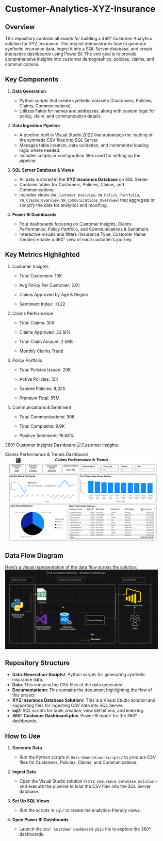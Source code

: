 # Customer-Analytics-XYZ-Insurance

## Overview
This repository contains all assets for building a 360° Customer Analytics solution for XYZ Insurance. The project demonstrates how to generate synthetic insurance data, ingest it into a SQL Server database, and create interactive dashboards using Power BI. The end goal is to provide comprehensive insights into customer demographics, policies, claims, and communications.

## Key Components

1. **Data Generation**  
   - Python scripts that create synthetic datasets (Customers, Policies, Claims, Communications).
   - Utilizes Faker for names and addresses, along with custom logic for policy, claim, and communication details.

2. **Data Ingestion Pipeline**  
   - A pipeline built in Visual Studio 2022 that automates the loading of the synthetic CSV files into SQL Server.
   - Manages table creation, data validation, and incremental loading logic where needed.
   - Includes scripts or configuration files used for setting up the pipeline.

3. **SQL Server Database & Views**  
   - All data is stored in the **XYZ Insurance Database** on SQL Server.
   - Contains tables for Customers, Policies, Claims, and Communications.
   - Includes views (`VW_Customer_Overview`, `VW_Policy_Portfolio`, `VW_Claims_Overview`, `VW_Communications_Overview`) that aggregate or simplify the data for analytics and reporting.

4. **Power BI Dashboards**  
   - Four dashboards focusing on Customer Insights, Claims Performance, Policy Portfolio, and Communications & Sentiment.
   - Interactive visuals and filters (Insurance Type, Customer Name, Gender) enable a 360° view of each customer’s journey.


## Key Metrics Highlighted
1. Customer Insights

     - Total Customers: 10K
      
     - Avg Policy Per Customer: 2.01
   
     - Claims Approved by Age & Region
   
     - Sentiment Index: -0.22

2. Claims Performance

     - Total Claims: 30K
      
     - Claims Approved: 33.19%
      
     - Total Claim Amount: 2.06B
      
     - Monthly Claims Trend

3. Policy Portfolio

     - Total Policies Issued: 20K
      
     - Active Policies: 12K
      
     - Expired Policies: 8,325
      
     - Premium Total: 55M

3. Communications & Sentiment

     - Total Communications: 30K
      
     - Total Complaints: 9.9K
      
     - Positive Sentiment: 19.84%

360° Customer Insights Dashboard ![Customer Insights](Documentationn/360°-Customer-Insights-Dashboard.png)

Claims Performance & Trends Dashboard ![Customer Insights](Documentationn/Claims-Performance-&-Trends-Dashboard.png)

## Data Flow Diagram

Here’s a visual representation of the data flow across the solution:   
![Customer Insights](Documentationn/Solution-Architecture.png)


## Repository Structure


- **Data-Generation-Scripts/**: Python scripts for generating synthetic insurance data.
- **Data**: This contains the CSV files of the data generated
- **Documentationn**: This contains the document highlighting the flow of this project
- **XYZ Insurance Database Solution/**: This is a Visual Studio solution and supporting files for ingesting CSV data into SQL Server.  
- **sql/**: SQL scripts for table creation, view definitions, and indexing.  
- **360° Customer Dashboard.pbix**: Power BI report for the 360° dashboards.

## How to Use

1. **Generate Data**  
   - Run the Python scripts in `Data-Generation-Scripts/` to produce CSV files for Customers, Policies, Claims, and Communications.

2. **Ingest Data**  
   - Open the Visual Studio solution in `XYZ Insurance Database Solution/` and execute the pipeline to load the CSV files into the SQL Server database.

3. **Set Up SQL Views**  
   - Run the scripts in `sql/` to create the analytics-friendly views.

4. **Open Power BI Dashboards**  
   - Launch the `360° Customer Dashboard.pbix` file to explore the 360° dashboards.

